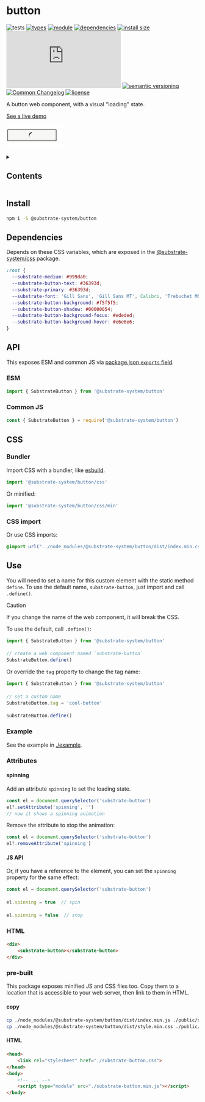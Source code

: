 # button
![tests](https://github.com/substrate-system/button/actions/workflows/nodejs.yml/badge.svg)
[![types](https://img.shields.io/npm/types/@substrate-system/button?style=flat-square)](README.md)
[![module](https://img.shields.io/badge/module-ESM%2FCJS-blue?style=flat-square)](README.md)
[![dependencies](https://img.shields.io/badge/dependencies-zero-brightgreen.svg?style=flat-square)](package.json)
[![install size](https://flat.badgen.net/packagephobia/install/@substrate-system/button?cache-control=no-cache)](https://packagephobia.com/result?p=@substrate-system/button)
[![GZip size](https://img.badgesize.io/https%3A%2F%2Fesm.sh%2F%40substrate-system%2Fbutton%2Fes2022%2Fbutton.mjs?compression=gzip&style=flat-square)](https://esm.sh/@substrate-system/button/es2022/button.mjs)
[![semantic versioning](https://img.shields.io/badge/semver-2.0.0-blue?logo=semver&style=flat-square)](https://semver.org/)
[![Common Changelog](https://nichoth.github.io/badge/common-changelog.svg)](./CHANGELOG.md)
[![license](https://img.shields.io/badge/license-Polyform_Small_Business-249fbc?style=flat-square)](LICENSE)


A button web component, with a visual "loading" state.

[See a live demo](https://substrate-system.github.io/button/)

![Demo of the button](image.png)

<details><summary><h2>Contents</h2></summary>

<!-- toc -->

- [Install](#install)
- [Dependencies](#dependencies)
- [API](#api)
  * [ESM](#esm)
  * [Common JS](#common-js)
- [CSS](#css)
  * [Bundler](#bundler)
  * [CSS import](#css-import)
- [Use](#use)
  * [Example](#example)
  * [Attributes](#attributes)
  * [HTML](#html)
  * [pre-built](#pre-built)

<!-- tocstop -->

</details>


## Install

```sh
npm i -S @substrate-system/button
```

## Dependencies

Depends on these CSS variables, which are exposed in the
[@substrate-system/css](https://github.com/substrate-system/css) package.

```css
:root {
  --substrate-medium: #999da0;
  --substrate-button-text: #36393d;
  --substrate-primary: #36393d;
  --substrate-font: 'Gill Sans', 'Gill Sans MT', Calibri, 'Trebuchet MS', sans-serif;
  --substrate-button-background: #f5f5f5;
  --substrate-button-shadow: #00000054;
  --substrate-button-background-focus: #ededed;
  --substrate-button-background-hover: #e6e6e6;
}
```

## API

This exposes ESM and common JS via [package.json `exports` field](https://nodejs.org/api/packages.html#exports).

### ESM
```js
import { SubstrateButton } from '@substrate-system/button'
```

### Common JS
```js
const { SubstrateButton } = require('@substrate-system/button')
```

## CSS

### Bundler

Import CSS with a bundler, like [esbuild](https://esbuild.github.io/content-types/#css).

```js
import '@substrate-system/button/css'
```

Or minified:
```js
import '@substrate-system/button/css/min'
```

### CSS import

Or use CSS imports:

```css
@import url("../node_modules/@substrate-system/button/dist/index.min.css");
```

## Use

You will need to set a name for this custom element with the static method
`define`. To use the default name, `substrate-button`, just import and
call `.define()`.

> [!CAUTION]  
> If you change the name of the web component, it will break the CSS.


To use the default, call
`.define()`:

```js
import { SubstrateButton } from '@substrate-system/button'

// create a web component named `substrate-button`
SubstrateButton.define()
```

Or override the `tag` property to change the tag name:
```js
import { SubstrateButton } from '@substrate-system/button'

// set a custom name
SubstrateButton.tag = 'cool-button'

SubstrateButton.define()
```

### Example

See the example in [./example](./example/).

### Attributes

#### spinning

Add an attribute `spinning` to set the loading state.

```js
const el = document.querySelector('substrate-button')
el?.setAttribute('spinning', '')
// now it shows a spinning animation
```

Remove the attribute to stop the animation:
```js
const el = document.querySelector('substrate-button')
el?.removeAttribute('spinning')
```

#### JS API

Or, if you have a reference to the element, you can set the `spinning` property
for the same effect:

```js
const el = document.querySelector('substrate-button')

el.spinning = true  // spin

el.spinning = false  // stop
```

### HTML
```html
<div>
    <substrate-button></substrate-button>
</div>
```

### pre-built
This package exposes minified JS and CSS files too. Copy them to a location that is
accessible to your web server, then link to them in HTML.

#### copy
```sh
cp ./node_modules/@substrate-system/button/dist/index.min.js ./public/substrate-button.min.js
cp ./node_modules/@substrate-system/button/dist/style.min.css ./public/substrate-button.css
```

#### HTML
```html
<head>
    <link rel="stylesheet" href="./substrate-button.css">
</head>
<body>
    <!-- ... -->
    <script type="module" src="./substrate-button.min.js"></script>
</body>
```
